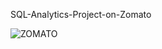 SQL-Analytics-Project-on-Zomato

![ZOMATO](https://github.com/akshayratna21/SQL_PROJECT-2/assets/72387544/86a59fd3-de9b-49e9-9e30-b74379ffb306)
